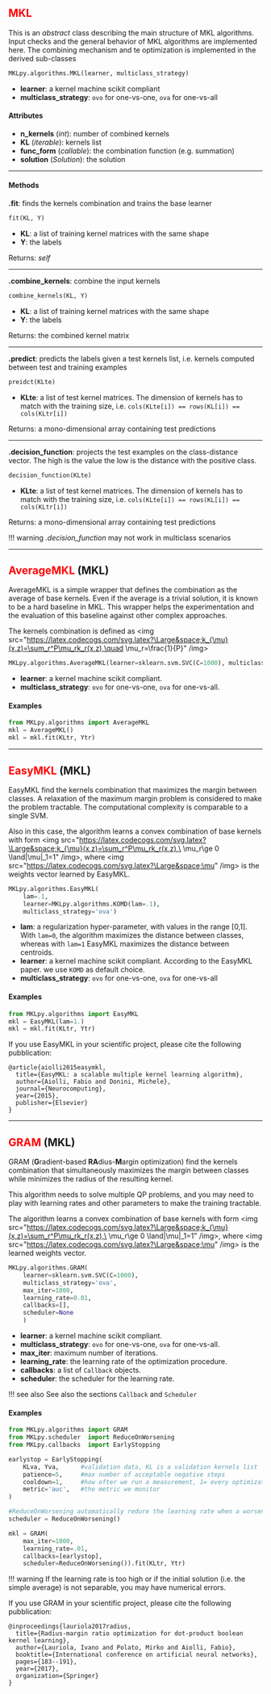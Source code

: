 
## <span style="color:red">**MKL**</span>

This is an *abstract* class describing the main structure of MKL algorithms.
Input checks and the general behavior of MKL algorithms are implemented here.
The combining mechanism and te optimization is implemented in the derived sub-classes

```python
MKLpy.algorithms.MKL(learner, multiclass_strategy)
```

* **learner**: a kernel machine scikit compliant
* **multiclass_strategy**: `ovo` for one-vs-one, `ova` for one-vs-all

#### Attributes

* **n_kernels** (*int*): number of combined kernels
* **KL** (*iterable*): kernels list
* **func_form** (*callable*): the combination function (e.g. summation)
* **solution** (*Solution*): the solution

- - -

#### Methods

**.fit**: finds the kernels combination and trains the base learner 

```python
fit(KL, Y)
```

* **KL**: a list of training kernel matrices with the same shape
* **Y**: the labels

Returns: *self*

- - -

**.combine_kernels**: combine the input kernels

```python
combine_kernels(KL, Y)
```

* **KL**: a list of training kernel matrices with the same shape
* **Y**: the labels

Returns: the combined kernel matrix

- - -

**.predict**: predicts the labels given a test kernels list, i.e. kernels computed between test and training examples

```python
preidct(KLte)
```

* **KLte**: a list of test kernel matrices. The dimension of kernels has to match with the training size, i.e. ```cols(KLte[i]) == rows(KL[i]) == cols(KLtr[i])```

Returns: a mono-dimensional array containing test predictions

- - -

**.decision_function**: projects the test examples on the class-distance vector. The high is the value the low is the distance with the positive class.

```python
decision_function(KLte)
```

* **KLte**: a list of test kernel matrices. The dimension of kernels has to match with the training size, i.e. ```cols(KLte[i]) == rows(KL[i]) == cols(KLtr[i])```

Returns: a mono-dimensional array containing test predictions

!!! warning
	*.decision_function* may not work in multiclass scenarios

- - -

## <span style="color:red">**AverageMKL**</span> (MKL)

AverageMKL is a simple wrapper that defines the combination as the average of base kernels.
Even if the average is a trivial solution, it is known to be a hard baseline in MKL. 
This wrapper helps the experimentation and the evaluation of this baseline against other complex approaches.

The kernels combination is defined as
<img src="https://latex.codecogs.com/svg.latex?\Large&space;k_{\mu}(x,z)=\sum_r^P\mu_rk_r(x,z),\quad \mu_r=\frac{1}{P}" /img>

```python
MKLpy.algorithms.AverageMKL(learner=sklearn.svm.SVC(C=1000), multiclass_strategy='ova')
```

* **learner**: a kernel machine scikit compliant.
* **multiclass_strategy**: `ovo` for one-vs-one, `ova` for one-vs-all.


#### Examples

```python
from MKLpy.algorithms import AverageMKL
mkl = AverageMKL()
mkl = mkl.fit(KLtr, Ytr)
```


- - -

## <span style="color:red">**EasyMKL**</span> (MKL)

EasyMKL find the kernels combination that maximizes the margin between classes.
A relaxation of the maximum margin problem is considered to make the problem tractable. 
The computational complexity is comparable to a single SVM.


Also in this case, the algorithm learns a convex combination of base kernels with form 
<img src="https://latex.codecogs.com/svg.latex?\Large&space;k_{\mu}(x,z)=\sum_r^P\mu_rk_r(x,z),\ \mu_r\ge 0 \land\|\mu\|_1=1" /img>, 
where <img src="https://latex.codecogs.com/svg.latex?\Large&space;\mu" /img> is the weights vector learned by EasyMKL.

```python
MKLpy.algorithms.EasyMKL(
	lam=.1, 
	learner=MKLpy.algorithms.KOMD(lam=.1), 
	multiclass_strategy='ova')
```

* **lam**: a regularization hyper-parameter, with values in the range [0,1].
With `lam=0`, the algorithm maximizes the distance between classes, whereas with `lam=1` EasyMKL maximizes the distance between centroids.
* **learner**: a kernel machine scikit compliant. According to the EasyMKL paper. we use `KOMD` as default choice.
* **multiclass_strategy**: `ovo` for one-vs-one, `ova` for one-vs-all


#### Examples

```python
from MKLpy.algorithms import EasyMKL
mkl = EasyMKL(lam=1.)
mkl = mkl.fit(KLtr, Ytr)
```

If you use EasyMKL in your scientific project, please cite the following pubblication:
```
@article{aiolli2015easymkl,
  title={EasyMKL: a scalable multiple kernel learning algorithm},
  author={Aiolli, Fabio and Donini, Michele},
  journal={Neurocomputing},
  year={2015},
  publisher={Elsevier}
}
```

- - -

## <span style="color:red">**GRAM**</span> (MKL)

GRAM (**G**radient-based **RA**dius-**M**argin optimization) find the kernels combination that simultaneously maximizes the margin between classes while minimizes the radius of the resulting kernel.

This algorithm needs to solve multiple QP problems, and you may need to play with learning rates and other parameters to make the training tractable.


The algorithm learns a convex combination of base kernels with form 
<img src="https://latex.codecogs.com/svg.latex?\Large&space;k_{\mu}(x,z)=\sum_r^P\mu_rk_r(x,z),\ \mu_r\ge 0 \land\|\mu\|_1=1" /img>, 
where <img src="https://latex.codecogs.com/svg.latex?\Large&space;\mu" /img> is the learned weights vector.

```python
MKLpy.algorithms.GRAM(
	learner=sklearn.svm.SVC(C=1000), 
	multiclass_strategy='ova',
	max_iter=1000, 
	learning_rate=0.01, 
	callbacks=[], 
	scheduler=None
	)
```

* **learner**: a kernel machine scikit compliant.
* **multiclass_strategy**: `ovo` for one-vs-one, `ova` for one-vs-all.
* **max_iter**: maximum number of iterations.
* **learning_rate**: the learning rate of the optimization procedure. 
* **callbacks**: a list of `Callback` objects.
* **scheduler**: the scheduler for the learning rate.

!!! see also
	See also the sections `Callback` and `Scheduler`

#### Examples

```python
from MKLpy.algorithms import GRAM
from MKLpy.scheduler  import ReduceOnWorsening
from MKLpy.callbacks  import EarlyStopping

earlystop = EarlyStopping(
	KLva, Yva, 		#validation data, KL is a validation kernels list
	patience=5,		#max number of acceptable negative steps
	cooldown=1, 	#how ofter we run a measurement, 1= every optimization step
	metric='auc',	#the metric we monitor
)

#ReduceOnWorsening automatically redure the learning rate when a worsening solution occurs
scheduler = ReduceOnWorsening()

mkl = GRAM(
	max_iter=1000, 			
	learning_rate=.01, 		
	callbacks=[earlystop],
	scheduler=ReduceOnWorsening()).fit(KLtr, Ytr)
```

!!! warning
	If the learning rate is too high or if the initial solution (i.e. the simple average) is not separable, you may have numerical errors.


If you use GRAM in your scientific project, please cite the following pubblication:
```
@inproceedings{lauriola2017radius,
  title={Radius-margin ratio optimization for dot-product boolean kernel learning},
  author={Lauriola, Ivano and Polato, Mirko and Aiolli, Fabio},
  booktitle={International conference on artificial neural networks},
  pages={183--191},
  year={2017},
  organization={Springer}
}
```
